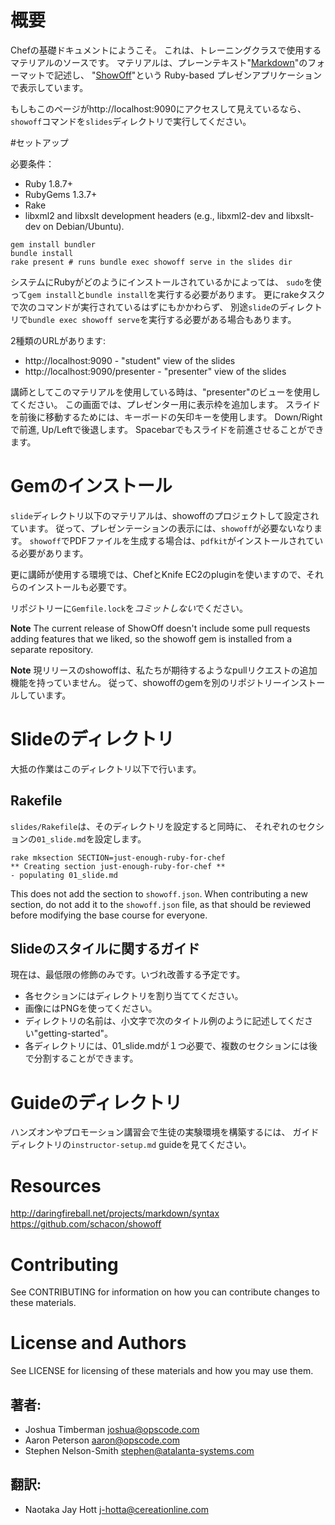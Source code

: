 <!-- # Overview -->
# 概要

<!--
Welcome to Chef Fundamentals. This is the source training material
repository for the class. The materials themselves are written in
plain text "[Markdown](http://daringfireball.net/projects/markdown/)"
format, and presented using the
"[ShowOff](https://github.com/schacon/showoff)" Ruby-based presentation
application.
-->

Chefの基礎ドキュメントにようこそ。
これは、トレーニングクラスで使用するマテリアルのソースです。
マテリアルは、プレーンテキスト"[Markdown](http://daringfireball.net/projects/markdown/)"のフォーマットで記述し、
"[ShowOff](https://github.com/schacon/showoff)"という Ruby-based プレゼンアプリケーションで表示しています。

<!--
If you're seeing this at http://localhost:9090, you need to run the
`showoff` command from the `slides` directory.
-->

もしもこのページがhttp://localhost:9090にアクセスして見えているなら、
`showoff`コマンドを`slides`ディレクトリで実行してください。

<!-- # Setup -->
#セットアップ

<!-- Requirements: -->
必要条件：

* Ruby 1.8.7+
* RubyGems 1.3.7+
* Rake
* libxml2 and libxslt development headers (e.g., libxml2-dev and
  libxslt-dev on Debian/Ubuntu).

```
gem install bundler
bundle install
rake present # runs bundle exec showoff serve in the slides dir
```

<!--
Depending on how your local system's Ruby was installed, you may need
to use `sudo` to run `gem install` and `bundle install`. You may also
need to use `bundle exec showoff serve` in the `slides` directory to
run the presentation, though the rake task should handle this already.
-->

システムにRubyがどのようにインストールされているかによっては、
`sudo`を使って`gem install`と`bundle install`を実行する必要があります。
更にrakeタスクで次のコマンドが実行されているはずにもかかわらず、
別途`slide`のディレクトリで`bundle exec showoff serve`を実行する必要がある場合もあります。

<!-- Two URLs are available: -->
2種類のURLがあります:

* http://localhost:9090 - "student" view of the slides
* http://localhost:9090/presenter - "presenter" view of the slides

<!--
When presenting the materials as an instructor, use the "presenter"
view. This will also pop up a second browser window that will advance
with the presenter window. To move forward and back, use the arrow
keys. Down/Right go forward, Up/Left go backward. Spacebar will also
advance slides forward.
-->

講師としてこのマテリアルを使用している時は、"presenter"のビューを使用してください。
この画面では、プレゼンター用に表示枠を追加します。
スライドを前後に移動するためには、キーボードの矢印キーを使用します。
Down/Rightで前進, Up/Leftで後退します。
Spacebarでもスライドを前進させることができます。　　　　　

<!-- # Installed Gems -->
# Gemのインストール

<!--
The source materials in the `slides` directory are set up as a showoff
project. As such, the `showoff` gem is required. In order to generate
PDFs with showoff, the `pdfkit` gem is installed.
-->

`slide`ディレクトリ以下のマテリアルは、showoffのプロジェクトして設定されています。
従って、プレゼンテーションの表示には、`showoff`が必要ないなります。
`showoff`でPDFファイルを生成する場合は、`pdfkit`がインストールされている必要があります。

<!--
Also, the instructor lab setup will use Chef and the Knife EC2 plugin,
so those gems are included as well.
-->

更に講師が使用する環境では、ChefとKnife EC2のpluginを使いますので、それらのインストールも必要です。

<!-- *Do not* commit `Gemfile.lock` to the repository. -->
リポジトリーに`Gemfile.lock`を*コミットしない*でください。

**Note** The current release of ShowOff doesn't include some pull
  requests adding features that we liked, so the showoff gem is
  installed from a separate repository.

**Note** 現リリースのshowoffは、私たちが期待するようなpullリクエストの追加機能を持っていません。
従って、showoffのgemを別のリポジトリーインストールしています。 

<!-- # Slides Directory -->
# Slideのディレクトリ

<!-- Most of the action happens in the slides directory. -->
大抵の作業はこのディレクトリ以下で行います。

## Rakefile

<!--
The `slides/Rakefile` has a task to set up the directory and an
initial `01_slide.md` file for the specified section.
-->

`slides/Rakefile`は、そのディレクトリを設定すると同時に、
それぞれのセクションの`01_slide.md`を設定します。

    rake mksection SECTION=just-enough-ruby-for-chef
    ** Creating section just-enough-ruby-for-chef **
    - populating 01_slide.md

This does not add the section to `showoff.json`. When contributing a new
section, do not add it to the `showoff.json` file, as that should be
reviewed before modifying the base course for everyone.

<!-- ## Slide Style Guide -->
## Slideのスタイルに関するガイド

<!-- This is spartan and will be embellished. -->
現在は、最低限の修飾のみです。いづれ改善する予定です。

<!--
* Create sections as directories.
* Use PNGs for images.
* Directory names should be lower case words as a title, "getting-started"
* Each directory should have a 01_slide.md, multiple sections may be
  broken up later.
-->

* 各セクションにはディレクトリを割り当ててください。
* 画像にはPNGを使ってください。
* ディレクトリの名前は、小文字で次のタイトル例のように記述してください"getting-started"。
* 各ディレクトリには、01_slide.mdが１つ必要で、複数のセクションには後で分割することができます。

<!-- # Guides Directory -->
# Guideのディレクトリ

<!--
See the `instructor-setup.md` guide in the guides directory for
information on how to set up the lab environments for students to use
in the hands on portion of the course.
-->

ハンズオンやプロモーション講習会で生徒の実験環境を構築するには、
ガイドディレクトリの`instructor-setup.md` guideを見てください。


# Resources

http://daringfireball.net/projects/markdown/syntax
https://github.com/schacon/showoff

# Contributing

See CONTRIBUTING for information on how you can contribute changes to
these materials.

# License and Authors

See LICENSE for licensing of these materials and how you may use
them.

<!-- ## Authors: -->
## 著者:
* Joshua Timberman <joshua@opscode.com>
* Aaron Peterson <aaron@opscode.com>
* Stephen Nelson-Smith <stephen@atalanta-systems.com>

## 翻訳:
* Naotaka Jay Hott <j-hotta@cereationline.com>